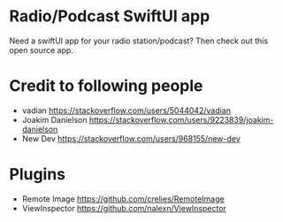 # Radio/Podcast SwiftUI app
 Need a swiftUI app for your radio station/podcast? Then check out this open source app.


# Credit to following people
- vadian https://stackoverflow.com/users/5044042/vadian
- Joakim Danielson https://stackoverflow.com/users/9223839/joakim-danielson
- New Dev https://stackoverflow.com/users/968155/new-dev

# Plugins
- Remote Image https://github.com/crelies/RemoteImage
- ViewInspector https://github.com/nalexn/ViewInspector

